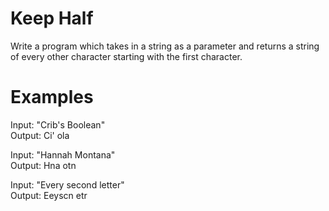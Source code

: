 # Keep Half

Write a program which takes in a string as a parameter and returns a string of every other character starting with the first character.

# Examples

Input: "Crib's Boolean"  
Output: Ci' ola  


Input: "Hannah Montana"  
Output: Hna otn  


Input: "Every second letter"  
Output: Eeyscn etr  